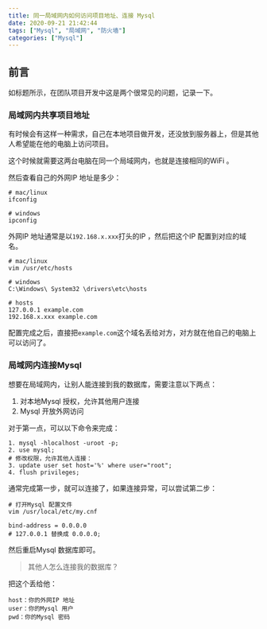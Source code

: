 ```yaml
---
title: 同一局域网内如何访问项目地址、连接 Mysql 
date: 2020-09-21 21:42:44
tags: ["Mysql", "局域网", "防火墙"]
categories: ["Mysql"]
---
```


## 前言
如标题所示，在团队项目开发中这是两个很常见的问题，记录一下。

### 局域网内共享项目地址
有时候会有这样一种需求，自己在本地项目做开发，还没放到服务器上，但是其他人希望能在他的电脑上访问项目。

这个时候就需要这两台电脑在同一个局域网内，也就是连接相同的WiFi 。

然后查看自己的外网IP 地址是多少：
```
# mac/linux
ifconfig

# windows
ipconfig
```
外网IP 地址通常是以`192.168.x.xxx`打头的IP ，然后把这个IP 配置到对应的域名。

```
# mac/linux
vim /usr/etc/hosts

# windows
C:\Windows\ System32 \drivers\etc\hosts

# hosts 
127.0.0.1 example.com
192.168.x.xxx example.com
```
配置完成之后，直接把`example.com`这个域名丢给对方，对方就在他自己的电脑上可以访问了。

### 局域网内连接Mysql 
想要在局域网内，让别人能连接到我的数据库，需要注意以下两点：
1. 对本地Mysql 授权，允许其他用户连接
2. Mysql 开放外网访问

对于第一点，可以以下命令来完成：
```
1. mysql -hlocalhost -uroot -p;
2. use mysql;
# 修改权限，允许其他人连接：
3. update user set host='%' where user="root";
4. flush privileges;
```

通常完成第一步，就可以连接了，如果连接异常，可以尝试第二步：
```
# 打开Mysql 配置文件
vim /usr/local/etc/my.cnf

bind-address = 0.0.0.0
# 127.0.0.1 替换成 0.0.0.0;
```
然后重启Mysql 数据库即可。

> 其他人怎么连接我的数据库？

把这个丢给他：
```
host：你的外网IP 地址
user：你的Mysql 用户
pwd：你的Mysql 密码
```